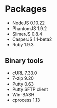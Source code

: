 # Packages

- NodeJS 0.10.22
- PhantomJS 1.9.2
- SlimerJS 0.8.4
- CasperJS 1.1-beta2
- Ruby 1.9.3

## Binary tools

- cURL 7.33.0
- 7-zip 9.20
- Putty 0.63
- Putty SFTP client
- Win-BASH
- cprocess 1.13
